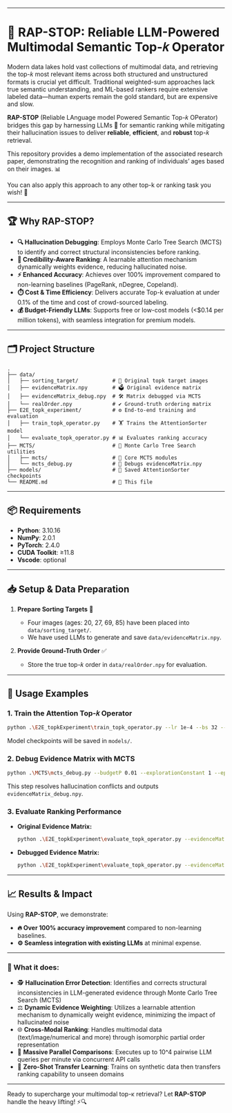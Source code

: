 ------

# 🚀 RAP-STOP: Reliable LLM-Powered Multimodal Semantic Top-𝑘 Operator

Modern data lakes hold vast collections of multimodal data, and retrieving the top-𝑘 most relevant items across both structured and unstructured formats is crucial yet difficult. Traditional weighted-sum approaches lack true semantic understanding, and ML-based rankers require extensive labeled data—human experts remain the gold standard, but are expensive and slow.

**RAP-STOP** (Reliable LAnguage model Powered Semantic Top-𝑘 OPerator) bridges this gap by harnessing LLMs 🤖 for semantic ranking while mitigating their hallucination issues to deliver **reliable**, **efficient**, and **robust** top-𝑘 retrieval.

This repository provides a demo implementation of the associated research paper, demonstrating the recognition and ranking of individuals’ ages based on their images. 📊

You can also apply this approach to any other top-k or ranking task you wish! 🎉

------

## 🏆 Why RAP-STOP?

- **🔍 Hallucination Debugging**: Employs Monte Carlo Tree Search (MCTS) to identify and correct structural inconsistencies before ranking.
- **🎯 Credibility-Aware Ranking**: A learnable attention mechanism dynamically weights evidence, reducing hallucinated noise.
- **⚡ Enhanced Accuracy**: Achieves over 100% improvement compared to non-learning baselines (PageRank, nDegree, Copeland).
- **⏱️ Cost & Time Efficiency**: Delivers accurate Top-k evaluation at under 0.1% of the time and cost of crowd-sourced labeling.
- **💰 Budget-Friendly LLMs**: Supports free or low-cost models (<$0.14 per million tokens), with seamless integration for premium models.


------

## 🗂️ Project Structure

```
.
├── data/
│   ├── sorting_target/           # 📸 Original topk target images
│   ├── evidenceMatrix.npy        # 🗳️ Original evidence matrix
│   ├── evidenceMatrix_debug.npy  # 🛠️ Matrix debugged via MCTS
│   └── realOrder.npy             # ✔️ Ground-truth ordering matrix
├── E2E_topk_experiment/          # ⚙️ End-to-end training and evaluation
│   ├── train_topk_operator.py    # 🏋️ Trains the AttentionSorter model
│   └── evaluate_topk_operator.py # 📊 Evaluates ranking accuracy
├── MCTS/                         # 🌲 Monte Carlo Tree Search utilities
│   ├── mcts/                     # 🧩 Core MCTS modules
│   └── mcts_debug.py             # 🔧 Debugs evidenceMatrix.npy
├── models/                       # 🧠 Saved AttentionSorter checkpoints
└── README.md                     # 📖 This file
```

------

## 📦 Requirements

- **Python**: 3.10.16
- **NumPy**: 2.0.1
- **PyTorch**: 2.4.0
- **CUDA Toolkit**: ≥11.8
- **Vscode**: optional

------

## 📥 Setup & Data Preparation

1. **Prepare Sorting Targets** 🤳
   - Four images (ages: 20, 27, 69, 85) have been placed into `data/sorting_target/`.
   - We have used LLMs to generate and save `data/evidenceMatrix.npy`.

2. **Provide Ground-Truth Order** ✅
   - Store the true top-𝑘 order in `data/realOrder.npy` for evaluation.

------

## 🧪 Usage Examples

### 1. Train the Attention Top‑𝑘 Operator
```bash
python .\E2E_topkExperiment\train_topk_operator.py --lr 1e-4 --bs 32 --trainEpochs 100
```
Model checkpoints will be saved in `models/`.

### 2. Debug Evidence Matrix with MCTS
```bash
python .\MCTS\mcts_debug.py --budgetP 0.01 --explorationConstant 1 --epsilon 1e-5 --evidenceLoadPath evidenceMatrix.npy --savePath evidenceMatrix_debug.npy
```
This step resolves hallucination conflicts and outputs `evidenceMatrix_debug.npy`.

### 3. Evaluate Ranking Performance

- **Original Evidence Matrix:**
    ```bash
    python .\E2E_topkExperiment\evaluate_topk_operator.py --evidenceMatrix evidenceMatrix.npy --realOrder realOrder.npy --lr 1e-4 --bs 32 --model_path Visual_K9_M16_N5000_bs32_lr0.0001.pt --result_path evalResult.csv
    ```

- **Debugged Evidence Matrix:**
    ```bash
    python .\E2E_topkExperiment\evaluate_topk_operator.py --evidenceMatrix evidenceMatrix_debug.npy --realOrder realOrder.npy --lr 1e-4 --bs 32 --model_path Visual_K9_M16_N5000_bs32_lr0.0001.pt --result_path evalResult_debug.csv
    ```

------

## 📈 Results & Impact

Using **RAP-STOP**, we demonstrate:
- **🔥 Over 100% accuracy improvement** compared to non-learning baselines.
- **⚙️ Seamless integration with existing LLMs** at minimal expense.

------

### 🧙 What it does:

- 🕵️ **Hallucination Error Detection**: Identifies and corrects structural inconsistencies in LLM-generated evidence through Monte Carlo Tree Search (MCTS)
- ⚖️ **Dynamic Evidence Weighting**: Utilizes a learnable attention mechanism to dynamically weight evidence, minimizing the impact of hallucinated noise
- 🌐 **Cross-Modal Ranking**: Handles multimodal data (text/image/numerical and more) through isomorphic partial order representation
- 🚀 **Massive Parallel Comparisons**: Executes up to 10^4 pairwise LLM queries per minute via concurrent API calls
- 🧠 **Zero-Shot Transfer Learning**: Trains on synthetic data then transfers ranking capability to unseen domains


------
Ready to supercharge your multimodal top-κ retrieval? Let **RAP-STOP** handle the heavy lifting! ⚡🔍
